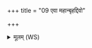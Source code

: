+++
title = "09 एवा महान्बृहद्दिवो"

+++
<details><summary>मूलम् (WS)</summary>

एवा महान्बृहद्दिवो अथर्वावोचत्स्वां तन्वमिन्द्रमेव ।  
स्वसारो मातरिभ्वरीररिप्रा हिन्वन्ति च शवसा वर्धयन्ति च ॥ ९ ॥
</details>
